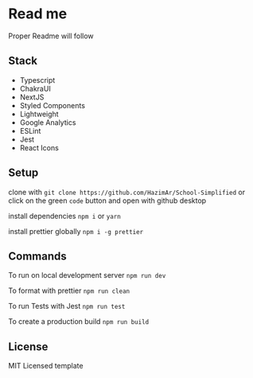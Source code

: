 # Read me

Proper Readme will follow

## Stack
- Typescript
- ChakraUI
- NextJS
- Styled Components
- Lightweight
- Google Analytics
- ESLint
- Jest
- React Icons
## Setup

clone with
`git clone https://github.com/HazimAr/School-Simplified`
or click on the green `code` button and open with github desktop

install dependencies `npm i` or `yarn`

install prettier globally `npm i -g prettier`

## Commands

To run on local development server `npm run dev`

To format with prettier `npm run clean`

To run Tests with Jest `npm run test`

To create a production build `npm run build`

## License

MIT Licensed template
